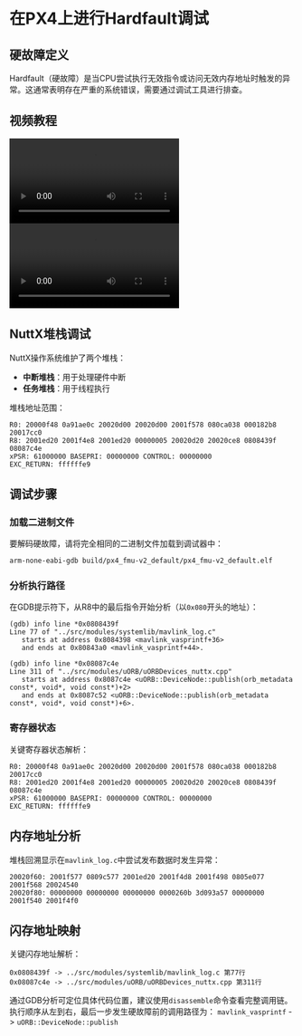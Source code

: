 # 在PX4上进行Hardfault调试

## 硬故障定义
Hardfault（硬故障）是当CPU尝试执行无效指令或访问无效内存地址时触发的异常。这通常表明存在严重的系统错误，需要通过调试工具进行排查。

## 视频教程
<video src="https://example.com/px4-hardfault-debugging.mp4" title="在PX4上进行Hardfault调试"></video>
<video src="https://example.com/px4-debugging-tips.mp4" title="PX4调试技巧"></video>

## NuttX堆栈调试
NuttX操作系统维护了两个堆栈：
- **中断堆栈**：用于处理硬件中断
- **任务堆栈**：用于线程执行

堆栈地址范围：
```assembly
R0: 20000f48 0a91ae0c 20020d00 20020d00 2001f578 080ca038 000182b8 20017cc0
R8: 2001ed20 2001f4e8 2001ed20 00000005 20020d20 20020ce8 0808439f 08087c4e
xPSR: 61000000 BASEPRI: 00000000 CONTROL: 00000000
EXC_RETURN: ffffffe9
```

## 调试步骤

### 加载二进制文件
要解码硬故障，请将完全相同的二进制文件加载到调试器中：
```bash
arm-none-eabi-gdb build/px4_fmu-v2_default/px4_fmu-v2_default.elf
```

### 分析执行路径
在GDB提示符下，从R8中的最后指令开始分析（以`0x080`开头的地址）：
```gdb
(gdb) info line *0x0808439f
Line 77 of "../src/modules/systemlib/mavlink_log.c" 
   starts at address 0x8084398 <mavlink_vasprintf+36>
   and ends at 0x80843a0 <mavlink_vasprintf+44>.
```

```gdb
(gdb) info line *0x08087c4e
Line 311 of "../src/modules/uORB/uORBDevices_nuttx.cpp"
   starts at address 0x8087c4e <uORB::DeviceNode::publish(orb_metadata const*, void*, void const*)+2>
   and ends at 0x8087c52 <uORB::DeviceNode::publish(orb_metadata const*, void*, void const*)+6>.
```

### 寄存器状态
关键寄存器状态解析：
```assembly
R0: 20000f48 0a91ae0c 20020d00 20020d00 2001f578 080ca038 000182b8 20017cc0
R8: 2001ed20 2001f4e8 2001ed20 00000005 20020d20 20020ce8 0808439f 08087c4e
xPSR: 61000000 BASEPRI: 00000000 CONTROL: 00000000
EXC_RETURN: ffffffe9
```

## 内存地址分析
堆栈回溯显示在`mavlink_log.c`中尝试发布数据时发生异常：
```assembly
20020f60: 2001f577 0809c577 2001ed20 2001f4d8 2001f498 0805e077 2001f568 20024540
20020f80: 00000000 00000000 00000000 0000260b 3d093a57 00000000 2001f540 2001f4f0
```

## 闪存地址映射
关键闪存地址解析：
```assembly
0x0808439f -> ../src/modules/systemlib/mavlink_log.c 第77行
0x08087c4e -> ../src/modules/uORB/uORBDevices_nuttx.cpp 第311行
```

通过GDB分析可定位具体代码位置，建议使用`disassemble`命令查看完整调用链。执行顺序从左到右，最后一步发生硬故障前的调用路径为：
`mavlink_vasprintf` -> `uORB::DeviceNode::publish`